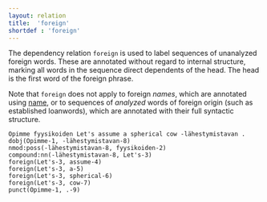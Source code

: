 ```yaml
---
layout: relation
title:  'foreign'
shortdef : 'foreign'
---
```


The dependency relation `foreign` is used to label sequences
of unanalyzed foreign words. These are annotated without regard
to internal structure, marking all words in the sequence direct
dependents of the head. The head is the first word of the foreign phrase.

Note that `foreign` does not apply to foreign *names*, which
are annotated using [name](), or to sequences of *analyzed* words
of foreign origin (such as established loanwords), which are
annotated with their full syntactic structure.

~~~ sdparse
Opimme fyysikoiden Let's assume a spherical cow -lähestymistavan .
dobj(Opimme-1, -lähestymistavan-8)
nmod:poss(-lähestymistavan-8, fyysikoiden-2)
compound:nn(-lähestymistavan-8, Let's-3)
foreign(Let's-3, assume-4)
foreign(Let's-3, a-5)
foreign(Let's-3, spherical-6)
foreign(Let's-3, cow-7)
punct(Opimme-1, .-9)
~~~

